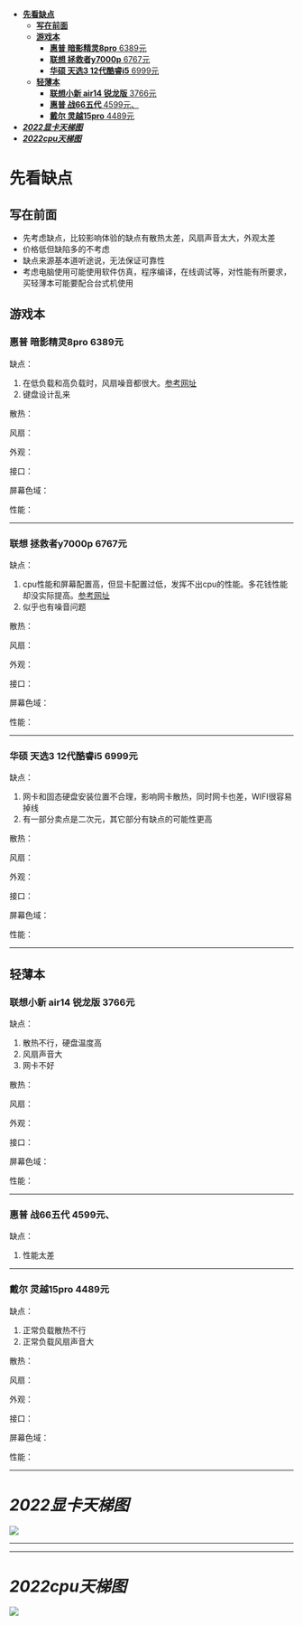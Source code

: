 
<!-- TOC -->

- [**先看缺点**](#先看缺点)
  - [**写在前面**](#写在前面)
  - [**游戏本**](#游戏本)
    - [**惠普 暗影精灵8pro** 6389元](#惠普-暗影精灵8pro-6389元)
    - [**联想 拯救者y7000p** 6767元](#联想-拯救者y7000p-6767元)
    - [**华硕 天选3 12代酷睿i5** 6999元](#华硕-天选3-12代酷睿i5-6999元)
  - [**轻薄本**](#轻薄本)
    - [**联想小新 air14 锐龙版** 3766元](#联想小新-air14-锐龙版-3766元)
    - [**惠普 战66五代** 4599元、](#惠普-战66五代-4599元)
    - [**戴尔 灵越15pro** 4489元](#戴尔-灵越15pro-4489元)
- [***2022显卡天梯图***](#2022显卡天梯图)
- [***2022cpu天梯图***](#2022cpu天梯图)

<!-- /TOC -->
# **先看缺点**

## **写在前面**
- 先考虑缺点，比较影响体验的缺点有散热太差，风扇声音太大，外观太差
- 价格低但缺陷多的不考虑
- 缺点来源基本道听途说，无法保证可靠性
- 考虑电脑使用可能使用软件仿真，程序编译，在线调试等，对性能有所要求，买轻薄本可能要配合台式机使用

**游戏本**
--- 

### **惠普 暗影精灵8pro** 6389元
缺点：
1. 在低负载和高负载时，风扇噪音都很大。[参考网址](https://www.bilibili.com/video/BV1TB4y1Q7KD?spm_id_from=333.337.search-card.all.click&vd_source=16bfb1192b37342737a235b359262b87) 
2. 键盘设计乱来

散热：

风扇：

外观：

接口：
   
屏幕色域：

性能：

***
### **联想 拯救者y7000p** 6767元

缺点：
1. cpu性能和屏幕配置高，但显卡配置过低，发挥不出cpu的性能。多花钱性能却没实际提高。[参考网址](https://www.bilibili.com/video/BV1A44y1V7K7?spm_id_from=333.337.search-card.all.click&vd_source=16bfb1192b37342737a235b359262b87)
2. 似乎也有噪音问题

散热：

风扇：

外观：

接口：

屏幕色域：

性能：
***

### **华硕 天选3 12代酷睿i5** 6999元

缺点：
1. 网卡和固态硬盘安装位置不合理，影响网卡散热，同时网卡也差，WIFI很容易掉线
2. 有一部分卖点是二次元，其它部分有缺点的可能性更高

散热：

风扇：

外观：

接口：

屏幕色域：

性能：

***

## **轻薄本**

### **联想小新 air14 锐龙版** 3766元

缺点：
1. 散热不行，硬盘温度高
2. 风扇声音大
3. 网卡不好

散热：

风扇：

外观：

接口：

屏幕色域：

性能：

***

### **惠普 战66五代** 4599元、

缺点：
1. 性能太差

***

### **戴尔 灵越15pro** 4489元

缺点：
1. 正常负载散热不行
2. 正常负载风扇声音大

散热：

风扇：

外观：

接口：

屏幕色域：

性能：

***

# ***2022显卡天梯图***
![](pic/%E6%98%BE%E5%8D%A1.jpg)

---
---

# ***2022cpu天梯图***
![](pic/%E6%98%BE%E5%8D%A1.jpg)